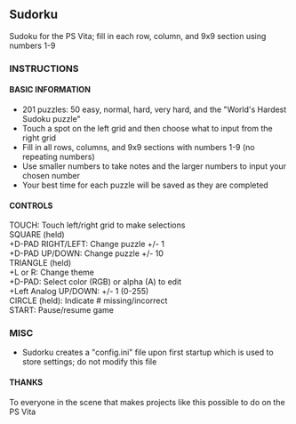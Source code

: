 ## Sudorku  
Sudoku for the PS Vita; fill in each row, column, and 9x9 section using numbers 1-9  


### INSTRUCTIONS  

#### BASIC INFORMATION  
- 201 puzzles: 50 easy, normal, hard, very hard, and the "World's Hardest Sudoku puzzle"  
- Touch a spot on the left grid and then choose what to input from the right grid  
- Fill in all rows, columns, and 9x9 sections with numbers 1-9 (no repeating numbers)  
- Use smaller numbers to take notes and the larger numbers to input your chosen number  
- Your best time for each puzzle will be saved as they are completed  

#### CONTROLS  
TOUCH: Touch left/right grid to make selections  
SQUARE (held)  
 +D-PAD RIGHT/LEFT: Change puzzle +/- 1  
 +D-PAD UP/DOWN: Change puzzle +/- 10  
TRIANGLE (held)  
 +L or R: Change theme  
 +D-PAD: Select color (RGB) or alpha (A) to edit  
 +Left Analog UP/DOWN: +/- 1 (0-255)  
CIRCLE (held): Indicate # missing/incorrect  
START: Pause/resume game  

### MISC  
- Sudorku creates a "config.ini" file upon first startup which is used to store settings; do not modify this file  

#### THANKS  
To everyone in the scene that makes projects like this possible to do on the PS Vita
